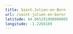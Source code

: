 ```yaml
---
title: Saint-Julien-en-Born
url: /saint-julien-en-born/
latitude: 44.065291900000005
longitude: -1.2268189
---
```

